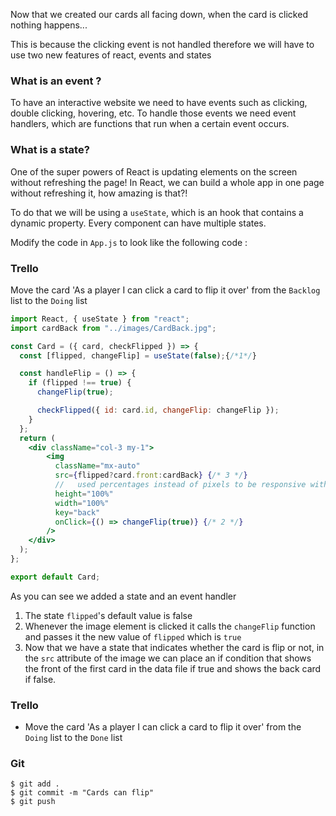 Now that we created our cards all facing down, when the card is clicked nothing happens...

This is because the clicking event is not handled therefore we will have to use two new features of react, events and states

### What is an event ?

To have an interactive website we need to have events such as clicking, double clicking, hovering, etc. To handle those events we need event handlers, which are functions that run when a certain event occurs.

### What is a state?

One of the super powers of React is updating elements on the screen without refreshing the page! In React, we can build a whole app in one page without refreshing it, how amazing is that?!

To do that we will be using a `useState`, which is an hook that contains a dynamic property. Every component can have multiple states.

Modify the code in `App.js` to look like the following code :

### Trello

Move the card 'As a player I can click a card to flip it over' from the `Backlog` list to the `Doing` list

```jsx
import React, { useState } from "react";
import cardBack from "../images/CardBack.jpg";

const Card = ({ card, checkFlipped }) => {
  const [flipped, changeFlip] = useState(false);{/*1*/}

  const handleFlip = () => {
    if (flipped !== true) {
      changeFlip(true);

      checkFlipped({ id: card.id, changeFlip: changeFlip });
    }
  };
  return (
    <div className="col-3 my-1">
        <img
          className="mx-auto"
          src={flipped?card.front:cardBack} {/* 3 */}
          //   used percentages instead of pixels to be responsive with the screen size
          height="100%"
          width="100%"
          key="back"
          onClick={() => changeFlip(true)} {/* 2 */}
        />
    </div>
  );
};

export default Card;

```

As you can see we added a state and an event handler

1. The state `flipped`'s default value is false
2. Whenever the image element is clicked it calls the `changeFlip` function and passes it the new value of `flipped` which is `true`
3. Now that we have a state that indicates whether the card is flip or not, in the `src` attribute of the image we can place an if condition that shows the front of the first card in the data file if true and shows the back card if false.

### Trello

- Move the card 'As a player I can click a card to flip it over' from the `Doing` list to the `Done` list

### Git

```shell
$ git add .
$ git commit -m "Cards can flip"
$ git push
```
